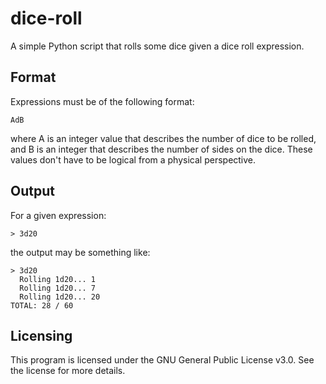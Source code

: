 # dice-roll

A simple Python script that rolls some dice given a dice roll expression. 

## Format
Expressions must be of the following format:

```
AdB
```
where A is an integer value that describes the number of dice to be rolled, and B is an integer that describes the number of sides on the dice. These values don't have to be logical from a physical perspective.

## Output

For a given expression:

```
> 3d20
```

the output may be something like:

```
> 3d20
  Rolling 1d20... 1
  Rolling 1d20... 7
  Rolling 1d20... 20
TOTAL: 28 / 60
```

## Licensing

This program is licensed under the GNU General Public License v3.0. See the license for more details.
